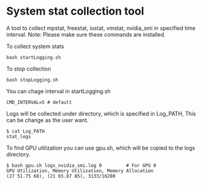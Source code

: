 # System stat collection tool
A tool to collect mpstat, freestat, iostat, vmstat, nvidia_smi in specified time interval.
Note: Please make sure these commands are installed.

To collect system stats
```
bash startLogging.sh
```

To stop collection
```
bash stopLogging.sh
```

You can chage interval in startLogging.sh
```
CMD_INTERVAL=5 # default
```

Logs will be collected under directory, which is specified in Log_PATH, This can be change as the user want.
```
$ cat Log_PATH
stat_logs 
```

To find GPU utilization you can use gpu.sh, which will be copied to the logs directory.
```
$ bash gpu.sh logs_nvidia_smi.log 0         # For GPU 0
GPU Utilization, Memory Utilization, Memory Allocation
(27 51.75 68), (21 65.87 85), 3133/16280
```

